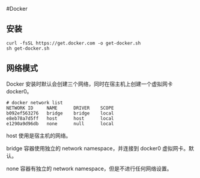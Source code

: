 #Docker
## 安装

```shell
curl -fsSL https://get.docker.com -o get-docker.sh 
sh get-docker.sh
```

## 网络模式
Docker 安装时默认会创建三个网络，同时在宿主机上创建一个虚拟网卡 docker0。
```shell
# docker network list
NETWORK ID     NAME      DRIVER    SCOPE
b092ef563276   bridge    bridge    local
e8eb78a7d5ff   host      host      local
e1290a9d96db   none      null      local
```

host 使用是宿主机的网络。

bridge 容器使用独立的 network namespace，并连接到 docker0 虚拟网卡。默认。

none 容器有独立的 network namespace，但是不进行任何网络设置。